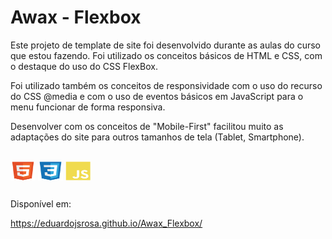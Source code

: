 # Awax - Flexbox
<p>Este projeto de template de site foi desenvolvido durante as aulas do curso que estou fazendo.
   Foi utilizado os conceitos básicos de HTML e CSS, com o destaque do uso do CSS FlexBox.</p>
<p>Foi utilizado também os conceitos de responsividade com o uso do recurso do CSS @media e com o 
   uso de eventos básicos em JavaScript para o menu funcionar de forma responsiva.</p>
<p>Desenvolver com os conceitos de "Mobile-First" facilitou muito as adaptações do site para outros tamanhos de tela (Tablet, Smartphone).</p>

<div style="display: inline_block"><br>
  <img align="center" alt="HTML" height="30" width="40" src="https://raw.githubusercontent.com/devicons/devicon/master/icons/html5/html5-original.svg">
  <img align="center" alt="CSS" height="30" width="40" src="https://raw.githubusercontent.com/devicons/devicon/master/icons/css3/css3-original.svg">
  <img align="center" alt="Js" height="30" width="40" src="https://raw.githubusercontent.com/devicons/devicon/master/icons/javascript/javascript-plain.svg">
</div>

 ##

Disponível em:

https://eduardojsrosa.github.io/Awax_Flexbox/
